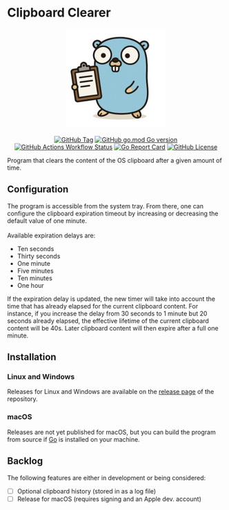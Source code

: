 # Clipboard Clearer

<p align="center">
  <img src="./assets/clipboard_clearer_logo.png" alt="Go Semver Release Logo" width="230">
  <br><br>
  <a href="https://img.shields.io/github/v/tag/s0ders/clipboard-clearer?label=Version&color=bb33ff"><img alt="GitHub Tag" src="https://img.shields.io/github/v/tag/s0ders/clipboard-clearer?label=Version&color=bb33ff"></a>
  <a href="https://img.shields.io/github/go-mod/go-version/s0ders/clipboard-clearer"><img alt="GitHub go.mod Go version" src="https://img.shields.io/github/go-mod/go-version/s0ders/clipboard-clearer"></a>
  <a href="https://img.shields.io/github/actions/workflow/status/s0ders/clipboard-clearer/build.yaml?label=CI"><img alt="GitHub Actions Workflow Status" src="https://img.shields.io/github/actions/workflow/status/s0ders/clipboard-clearer/build.yaml?label=CI"></a>
  <a href="https://goreportcard.com/report/github.com/s0ders/clipboard-clearer"><img alt="Go Report Card" src="https://goreportcard.com/badge/github.com/s0ders/clipboard-clearer"></a>
  <a href="https://github.com/s0ders/go-semver-release/blob/main/LICENSE.md"><img alt="GitHub License" src="https://img.shields.io/github/license/s0ders/clipboard-clearer?label=License"></a>
</p>

Program that clears the content of the OS clipboard after a given amount of time.

## Configuration

The program is accessible from the system tray. From there, one can configure the clipboard expiration timeout by
increasing or decreasing the default value of one minute.
<br><br>
Available expiration delays are:
- Ten seconds
- Thirty seconds
- One minute
- Five minutes
- Ten minutes
- One hour

If the expiration delay is updated, the new timer will take into account the time that has already elapsed for the current
clipboard content. For instance, if you increase the delay from 30 seconds to 1 minute but 20 seconds already 
elapsed, the effective lifetime of the current clipboard content will be 40s. Later clipboard content will then expire 
after a full one minute.


## Installation

### Linux and Windows
Releases for Linux and Windows are available on the [release page](https://github.com/s0ders/clipboard-clearer/releases)
of the repository.

### macOS
Releases are not yet published for macOS, but you can build the program from source if [Go](https://go.dev/dl/) is 
installed on your machine.

## Backlog

The following features are either in development or being considered:
- [ ] Optional clipboard history (stored in as a log file)
- [ ] Release for macOS (requires signing and an Apple dev. account)